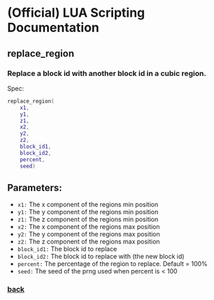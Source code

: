 
# (Official) LUA Scripting Documentation

## replace_region

### Replace a block id with another block id in a cubic region.

Spec:
```lua
replace_region(
	x1,
	y1,
	z1,
	x2,
	y2,
	z2,
	block_id1,
	block_id2,
	percent,
	seed)
```
## Parameters:
- `x1:` The x component of the regions min position
- `y1:` The y component of the regions min position
- `z1:` The z component of the regions min position
- `x2:` The x component of the regions max position
- `y2:` The y component of the regions max position
- `z2:` The z component of the regions max position
- `block_id1:` The block id to replace
- `block_id2:` The block id to replace with (the new block id)
- `percent:` The percentage of the region to replace. Default = 100%
- `seed:` The seed of the prng used when percent is < 100

### [back](../blocks)
